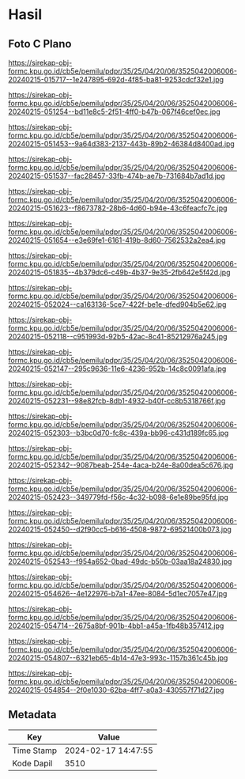 # Hasil

## Foto C Plano

https://sirekap-obj-formc.kpu.go.id/cb5e/pemilu/pdpr/35/25/04/20/06/3525042006006-20240215-015717--1e247895-692d-4f85-ba81-9253cdcf32e1.jpg

https://sirekap-obj-formc.kpu.go.id/cb5e/pemilu/pdpr/35/25/04/20/06/3525042006006-20240215-051254--bd11e8c5-2f51-4ff0-b47b-067f46cef0ec.jpg

https://sirekap-obj-formc.kpu.go.id/cb5e/pemilu/pdpr/35/25/04/20/06/3525042006006-20240215-051453--9a64d383-2137-443b-89b2-46384d8400ad.jpg

https://sirekap-obj-formc.kpu.go.id/cb5e/pemilu/pdpr/35/25/04/20/06/3525042006006-20240215-051537--fac28457-33fb-474b-ae7b-731684b7ad1d.jpg

https://sirekap-obj-formc.kpu.go.id/cb5e/pemilu/pdpr/35/25/04/20/06/3525042006006-20240215-051623--f8673782-28b6-4d60-b94e-43c6feacfc7c.jpg

https://sirekap-obj-formc.kpu.go.id/cb5e/pemilu/pdpr/35/25/04/20/06/3525042006006-20240215-051654--e3e69fe1-6161-419b-8d60-7562532a2ea4.jpg

https://sirekap-obj-formc.kpu.go.id/cb5e/pemilu/pdpr/35/25/04/20/06/3525042006006-20240215-051835--4b379dc6-c49b-4b37-9e35-2fb642e5f42d.jpg

https://sirekap-obj-formc.kpu.go.id/cb5e/pemilu/pdpr/35/25/04/20/06/3525042006006-20240215-052024--ca163136-5ce7-422f-be1e-dfed904b5e62.jpg

https://sirekap-obj-formc.kpu.go.id/cb5e/pemilu/pdpr/35/25/04/20/06/3525042006006-20240215-052118--c951993d-92b5-42ac-8c41-85212976a245.jpg

https://sirekap-obj-formc.kpu.go.id/cb5e/pemilu/pdpr/35/25/04/20/06/3525042006006-20240215-052147--295c9636-11e6-4236-952b-14c8c0091afa.jpg

https://sirekap-obj-formc.kpu.go.id/cb5e/pemilu/pdpr/35/25/04/20/06/3525042006006-20240215-052231--98e82fcb-8db1-4932-b40f-cc8b5318766f.jpg

https://sirekap-obj-formc.kpu.go.id/cb5e/pemilu/pdpr/35/25/04/20/06/3525042006006-20240215-052303--b3bc0d70-fc8c-439a-bb96-c431d189fc65.jpg

https://sirekap-obj-formc.kpu.go.id/cb5e/pemilu/pdpr/35/25/04/20/06/3525042006006-20240215-052342--9087beab-254e-4aca-b24e-8a00dea5c676.jpg

https://sirekap-obj-formc.kpu.go.id/cb5e/pemilu/pdpr/35/25/04/20/06/3525042006006-20240215-052423--349779fd-f56c-4c32-b098-6e1e89be95fd.jpg

https://sirekap-obj-formc.kpu.go.id/cb5e/pemilu/pdpr/35/25/04/20/06/3525042006006-20240215-052450--d2f90cc5-b616-4508-9872-69521400b073.jpg

https://sirekap-obj-formc.kpu.go.id/cb5e/pemilu/pdpr/35/25/04/20/06/3525042006006-20240215-052543--f954a652-0bad-49dc-b50b-03aa18a24830.jpg

https://sirekap-obj-formc.kpu.go.id/cb5e/pemilu/pdpr/35/25/04/20/06/3525042006006-20240215-054626--4e122976-b7a1-47ee-8084-5d1ec7057e47.jpg

https://sirekap-obj-formc.kpu.go.id/cb5e/pemilu/pdpr/35/25/04/20/06/3525042006006-20240215-054714--2675a8bf-901b-4bb1-a45a-1fb48b357412.jpg

https://sirekap-obj-formc.kpu.go.id/cb5e/pemilu/pdpr/35/25/04/20/06/3525042006006-20240215-054807--6321eb65-4b14-47e3-993c-1157b361c45b.jpg

https://sirekap-obj-formc.kpu.go.id/cb5e/pemilu/pdpr/35/25/04/20/06/3525042006006-20240215-054854--2f0e1030-62ba-4ff7-a0a3-430557f71d27.jpg


## Metadata

| Key        | Value               |
| ---------- | ------------------- |
| Time Stamp | 2024-02-17 14:47:55 |
| Kode Dapil | 3510                |



